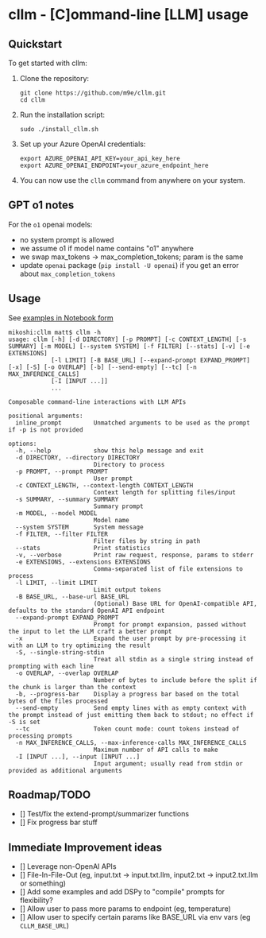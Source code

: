 # cllm - [C]ommand-line [LLM] usage

## Quickstart

To get started with cllm:

1. Clone the repository:
   ```
   git clone https://github.com/m9e/cllm.git
   cd cllm
   ```

2. Run the installation script:
   ```
   sudo ./install_cllm.sh
   ```

3. Set up your Azure OpenAI credentials:
   ```
   export AZURE_OPENAI_API_KEY=your_api_key_here
   export AZURE_OPENAI_ENDPOINT=your_azure_endpoint_here
   ```

4. You can now use the `cllm` command from anywhere on your system.

## GPT o1 notes

For the `o1` openai models:

- no system prompt is allowed
- we assume o1 if model name contains "o1" anywhere
- we swap max_tokens -> max_completion_tokens; param is the same
- update `openai` package (`pip install -U openai`) if you get an error about `max_completion_tokens`

## Usage

See [examples in Notebook form](sample_usage.ipynb)

```
mikoshi:cllm matt$ cllm -h
usage: cllm [-h] [-d DIRECTORY] [-p PROMPT] [-c CONTEXT_LENGTH] [-s SUMMARY] [-m MODEL] [--system SYSTEM] [-f FILTER] [--stats] [-v] [-e EXTENSIONS]
            [-l LIMIT] [-B BASE_URL] [--expand-prompt EXPAND_PROMPT] [-x] [-S] [-o OVERLAP] [-b] [--send-empty] [--tc] [-n MAX_INFERENCE_CALLS]
            [-I [INPUT ...]]
            ...

Composable command-line interactions with LLM APIs

positional arguments:
  inline_prompt         Unmatched arguments to be used as the prompt if -p is not provided

options:
  -h, --help            show this help message and exit
  -d DIRECTORY, --directory DIRECTORY
                        Directory to process
  -p PROMPT, --prompt PROMPT
                        User prompt
  -c CONTEXT_LENGTH, --context-length CONTEXT_LENGTH
                        Context length for splitting files/input
  -s SUMMARY, --summary SUMMARY
                        Summary prompt
  -m MODEL, --model MODEL
                        Model name
  --system SYSTEM       System message
  -f FILTER, --filter FILTER
                        Filter files by string in path
  --stats               Print statistics
  -v, --verbose         Print raw request, response, params to stderr
  -e EXTENSIONS, --extensions EXTENSIONS
                        Comma-separated list of file extensions to process
  -l LIMIT, --limit LIMIT
                        Limit output tokens
  -B BASE_URL, --base-url BASE_URL
                        (Optional) Base URL for OpenAI-compatible API, defaults to the standard OpenAI API endpoint
  --expand-prompt EXPAND_PROMPT
                        Prompt for prompt expansion, passed without the input to let the LLM craft a better prompt
  -x                    Expand the user prompt by pre-processing it with an LLM to try optimizing the result
  -S, --single-string-stdin
                        Treat all stdin as a single string instead of prompting with each line
  -o OVERLAP, --overlap OVERLAP
                        Number of bytes to include before the split if the chunk is larger than the context
  -b, --progress-bar    Display a progress bar based on the total bytes of the files processed
  --send-empty          Send empty lines with as empty context with the prompt instead of just emitting them back to stdout; no effect if -S is set
  --tc                  Token count mode: count tokens instead of processing prompts
  -n MAX_INFERENCE_CALLS, --max-inference-calls MAX_INFERENCE_CALLS
                        Maximum number of API calls to make
  -I [INPUT ...], --input [INPUT ...]
                        Input argument; usually read from stdin or provided as additional arguments
```

## Roadmap/TODO

- [] Test/fix the extend-prompt/summarizer functions
- [] Fix progress bar stuff

## Immediate Improvement ideas

- [] Leverage non-OpenAI APIs
- [] File-In-File-Out (eg, input.txt -> input.txt.llm, input2.txt -> input2.txt.llm or something)
- [] Add some examples and add DSPy to "compile" prompts for flexibility?
- [] Allow user to pass more params to endpoint (eg, temperature)
- [] Allow user to specify certain params like BASE_URL via env vars (eg `CLLM_BASE_URL`)
